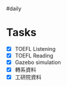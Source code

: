 #daily
# Tasks
- [x] TOEFL Listening
- [x] TOEFL Reading
- [x] Gazebo simulation
- [x] 轉系資料
- [x] 工研院資料